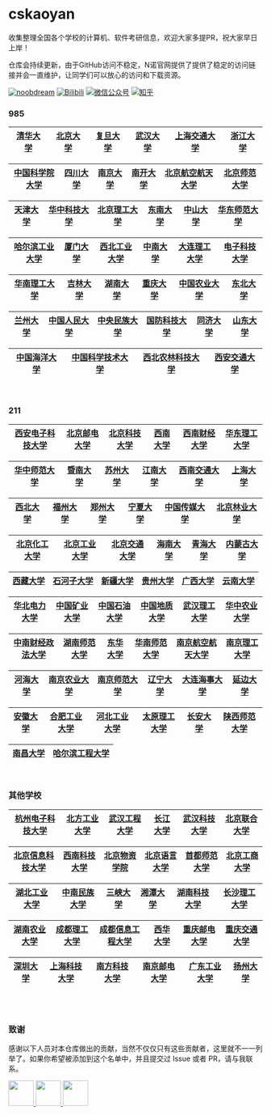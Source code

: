 # cskaoyan
收集整理全国各个学校的计算机、软件考研信息，欢迎大家多提PR，祝大家早日上岸！

仓库会持续更新，由于GitHub访问不稳定，N诺官网提供了提供了稳定的访问链接并会一直维护，让同学们可以放心的访问和下载资源。

[![noobdream](https://img.shields.io/badge/noobdream-N诺官网-orange.svg)](https://noobdream.com/) 
[![Bilibili](https://img.shields.io/badge/bilibili-N诺%5F-blue.svg)](https://space.bilibili.com/73422093) 
[![微信公众号](https://img.shields.io/badge/微信公众号-N诺考研-%23FF4D5B.svg)](https://mp.weixin.qq.com/s/36x28P6OLymapi4g38gq3g) 
[![知乎](https://img.shields.io/badge/知乎-N%20诺-green.svg)](https://www.zhihu.com/people/noobdream/)   

### 985

|[清华大学](./学校列表/清华大学)|[北京大学](./学校列表/北京大学)|[复旦大学](./学校列表/复旦大学)|[武汉大学](./学校列表/武汉大学)|[上海交通大学](./学校列表/上海交通大学)|[浙江大学](./学校列表/浙江大学)|
| :---: | :----: | :---: | :----: | :----: | :----: | 

|[中国科学院大学](./学校列表/中国科学院大学)|[四川大学](./学校列表/四川大学)|[南京大学](./学校列表/南京大学)|[南开大学](./学校列表/南开大学)|[北京航空航天大学](./学校列表/北京航空航天大学)|[北京师范大学](./学校列表/北京师范大学)|
| :---: | :----: | :---: | :----: | :----: | :----: | 

|[天津大学](./学校列表/天津大学)|[华中科技大学](./学校列表/华中科技大学)|[北京理工大学](./学校列表/北京理工大学)|[东南大学](./学校列表/东南大学)|[中山大学](./学校列表/中山大学)|[华东师范大学](./学校列表/华东师范大学)|
| :---: | :----: | :---: | :----: | :----: | :----: | 

|[哈尔滨工业大学](./学校列表/哈尔滨工业大学)|[厦门大学](./学校列表/厦门大学)|[西北工业大学](./学校列表/西北工业大学)|[中南大学](./学校列表/中南大学)|[大连理工大学](./学校列表/大连理工大学)|[电子科技大学](./学校列表/电子科技大学)|
| :---: | :----: | :---: | :----: | :----: | :----: | 

|[华南理工大学](./学校列表/华南理工大学)|[吉林大学](./学校列表/吉林大学)|[湖南大学](./学校列表/湖南大学)|[重庆大学](./学校列表/重庆大学)|[中国农业大学](./学校列表/中国农业大学)|[东北大学](./学校列表/东北大学)|
| :---: | :----: | :---: | :----: | :----: | :----: | 

|[兰州大学](./学校列表/兰州大学)|[中国人民大学](./学校列表/中国人民大学)|[中央民族大学](./学校列表/中央民族大学)|[国防科技大学](./学校列表/国防科技大学)|[同济大学](./学校列表/同济大学)|[山东大学](./学校列表/山东大学)|
| :---: | :----: | :---: | :----: | :----: | :----: | 

|[中国海洋大学](./学校列表/中国海洋大学)|[中国科学技术大学](./学校列表/中国科学技术大学)|[西北农林科技大学](./学校列表/西北农林科技大学)|[西安交通大学](./学校列表/西安交通大学)|
| :---: | :----: | :---: | :----: |


<br>

### 211
|[西安电子科技大学](./学校列表/西安电子科技大学)|[北京邮电大学](./学校列表/北京邮电大学)|[北京科技大学](./学校列表/北京科技大学)|[西南大学](./学校列表/西南大学)|[西南财经大学](./学校列表/西南财经大学)|[华东理工大学](./学校列表/华东理工大学)|
| :---: | :----: | :---: | :----: | :----: | :----: | 

|[华中师范大学](./学校列表/华中师范大学)|[暨南大学](./学校列表/暨南大学)|[苏州大学](./学校列表/苏州大学)|[江南大学](./学校列表/江南大学)|[西南交通大学](./学校列表/西南交通大学)|[上海大学](./学校列表/上海大学)|
| :---: | :----: | :---: | :----: | :----: | :----: | 

|[西北大学](./学校列表/西北大学)|[福州大学](./学校列表/福州大学)|[郑州大学](./学校列表/郑州大学)|[宁夏大学](./学校列表/宁夏大学)|[中国传媒大学](./学校列表/中国传媒大学)|[北京林业大学](./学校列表/北京林业大学)|
| :---: | :----: | :---: | :----: | :----: | :----: | 

|[北京化工大学](./学校列表/北京化工大学)|[北京工业大学](./学校列表/北京工业大学)|[北京交通大学](./学校列表/北京交通大学)|[海南大学](./学校列表/海南大学)|[青海大学](./学校列表/青海大学)|[内蒙古大学](./学校列表/内蒙古大学)|
| :---: | :----: | :---: | :----: | :----: | :----: | 

|[西藏大学](./学校列表/西藏大学)|[石河子大学](./学校列表/石河子大学)|[新疆大学](./学校列表/新疆大学)|[贵州大学](./学校列表/贵州大学)|[广西大学](./学校列表/广西大学)|[云南大学](./学校列表/云南大学)|
| :---: | :----: | :---: | :----: | :----: | :----: | 

|[华北电力大学](./学校列表/华北电力大学)|[中国矿业大学](./学校列表/中国矿业大学)|[中国石油大学](./学校列表/中国石油大学)|[中国地质大学](./学校列表/中国地质大学)|[武汉理工大学](./学校列表/武汉理工大学)|[华中农业大学](./学校列表/华中农业大学)|
| :---: | :----: | :---: | :----: | :----: | :----: | 

|[中南财经政法大学](./学校列表/中南财经政法大学)|[湖南师范大学](./学校列表/湖南师范大学)|[东华大学](./学校列表/东华大学)|[华南师范大学](./学校列表/华南师范大学)|[南京航空航天大学](./学校列表/南京航空航天大学)|[南京理工大学](./学校列表/南京理工大学)|
| :---: | :----: | :---: | :----: | :----: | :----: | 

|[河海大学](./学校列表/河海大学)|[南京农业大学](./学校列表/南京农业大学)|[南京师范大学](./学校列表/南京师范大学)|[辽宁大学](./学校列表/辽宁大学)|[大连海事大学](./学校列表/大连海事大学)|[延边大学](./学校列表/延边大学)|
| :---: | :----: | :---: | :----: | :----: | :----: | 

|[安徽大学](./学校列表/安徽大学)|[合肥工业大学](./学校列表/合肥工业大学)|[河北工业大学](./学校列表/河北工业大学)|[太原理工大学](./学校列表/太原理工大学)|[长安大学](./学校列表/长安大学)|[陕西师范大学](./学校列表/陕西师范大学)|
| :---: | :----: | :---: | :----: | :----: | :----: | 

|[南昌大学](./学校列表/南昌大学)|[哈尔滨工程大学](./学校列表/哈尔滨工程大学)|
| :---: | :----: | 

<br>

### 其他学校
|[杭州电子科技大学](./学校列表/杭州电子科技大学)|[北方工业大学](./学校列表/北方工业大学)|[武汉工程大学](./学校列表/武汉工程大学)|[长江大学](./学校列表/长江大学)|[武汉科技大学](./学校列表/武汉科技大学)|[北京联合大学](./学校列表/北京联合大学)|
| :---: | :----: | :---: | :----: | :----: | :----: | 

|[北京信息科技大学](./学校列表/北京信息科技大学)|[西南科技大学](./学校列表/西南科技大学)|[北京物资学院](./学校列表/北京物资学院)|[北京语言大学](./学校列表/北京语言大学)|[首都师范大学](./学校列表/首都师范大学)|[北京工商大学](./学校列表/北京工商大学)|
| :---: | :----: | :---: | :----: | :----: | :----: | 

|[湖北工业大学](./学校列表/湖北工业大学)|[中南民族大学](./学校列表/中南民族大学)|[三峡大学](./学校列表/三峡大学)|[湘潭大学](./学校列表/湘潭大学)|[湖南科技大学](./学校列表/湖南科技大学)|[长沙理工大学](./学校列表/长沙理工大学)|
| :---: | :----: | :---: | :----: | :----: | :----: | 

|[湖南农业大学](./学校列表/湖南农业大学)|[成都理工大学](./学校列表/成都理工大学)|[成都信息工程大学](./学校列表/成都信息工程大学)|[西华大学](./学校列表/西华大学)|[重庆邮电大学](./学校列表/重庆邮电大学)|[重庆交通大学](./学校列表/重庆交通大学)|
| :---: | :----: | :---: | :----: | :----: | :----: | 

|[深圳大学](./学校列表/深圳大学)|[上海科技大学](./学校列表/上海科技大学)|[南方科技大学](./学校列表/南方科技大学)|[南京邮电大学](./学校列表/南京邮电大学)|[广东工业大学](./学校列表/广东工业大学)|[扬州大学](./学校列表/扬州大学)|
| :---: | :----: | :---: | :----: | :----: | :----: | 

<br>
<br>

### 致谢
感谢以下人员对本仓库做出的贡献，当然不仅仅只有这些贡献者，这里就不一一列举了。如果你希望被添加到这个名单中，并且提交过 Issue 或者 PR，请与我联系。

<a href="https://github.com/noob-dream">
    <img src="https://avatars.githubusercontent.com/u/62974625?v=4" width="50px">
</a> 
<a href="https://github.com/verticallimit">
    <img src="https://avatars.githubusercontent.com/u/3963477?v=4" width="50px">
</a> 
<a href="https://github.com/csseky">
    <img src="https://avatars.githubusercontent.com/u/45529737?v=4" width="50px">
</a> 